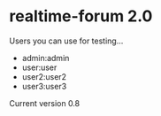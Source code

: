 # realtime-forum 2.0
Users you can use for testing...
- admin:admin
- user:user
- user2:user2
- user3:user3

Current version 0.8


